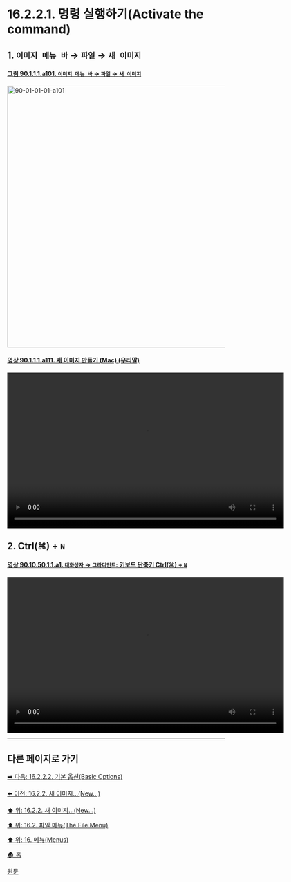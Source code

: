 # 16.2.2.1. 명령 실행하기(Activate the command)

<a id="16-02-02-01-s1"></a>

## 1. `이미지 메뉴 바` → `파일` → `새 이미지`

<a id="90-01-01-01-a101"></a>
 
#### [그림 90.1.1.1.a101. `이미지 메뉴 바` → `파일` → `새 이미지`](./90-01-01-01-new.md#90-01-01-01-a101)
<img width="980" height="605" alt="90-01-01-01-a101" src="https://github.com/user-attachments/assets/c2250b2e-4a8d-4e8a-8296-0d43f8bebf5d" />

<a id="90-01-01-01-a111"></a>

#### [영상 90.1.1.1.a111. 새 이미지 만들기 (Mac) (우리말)](./90-01-01-01-new.md#90-01-01-01-a111)
<video controls="controls" width="640" height="360" environment="MacOS:Sonoma 14.2.1 GIMP 2.10.36" src="https://github.com/wonder13662/gimp/assets/15767104/028b4f82-b28c-4c2d-96b3-76ab15e9c09a"></video>

<a id="16-02-02-01-s2"></a>

## 2. Ctrl(⌘) + `N`

<a id="90-10-50-01-01-a1"></a>

#### [영상 90.10.50.1.1.a1. `대화상자` → `그라디언트`: 키보드 단축키 Ctrl(⌘) + `N`](./90-10-50-01-01-ctrl_n.md#90-10-50-01-01-a1)
<video controls="controls" width="640" height="360" src="https://github.com/user-attachments/assets/cc1e8cc1-b83b-4e3b-9bf5-0fbbc7c04fc7"></video>

***

## 다른 페이지로 가기

[➡️ 다음: 16.2.2.2. 기본 옵션(Basic Options)](./16-02-02-02-00-basic_options.md)

[⬅️ 이전: 16.2.2. 새 이미지...(New...)](./16-02-02-00-new.md)

[⬆️ 위: 16.2.2. 새 이미지...(New...)](./16-02-02-00-new.md)

[⬆️ 위: 16.2. 파일 메뉴(The File Menu)](./16-02-00-the-file-menu.md)

[⬆️ 위: 16. 메뉴(Menus)](./16-00-menus.md)

[🏠 홈](./00-home.md)

[원문](https://docs.gimp.org/2.10/ko/gimp-file-new.html#idm22594)